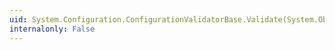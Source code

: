 ```yaml
---
uid: System.Configuration.ConfigurationValidatorBase.Validate(System.Object)
internalonly: False
---
```

